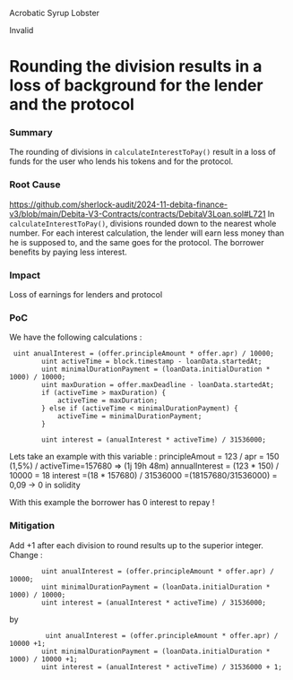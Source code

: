 Acrobatic Syrup Lobster

Invalid

# Rounding the division results in a loss of background for the lender and the protocol

### Summary

The rounding of divisions in `calculateInterestToPay()` result in a loss of funds for the user who lends his tokens and for the protocol.

### Root Cause

https://github.com/sherlock-audit/2024-11-debita-finance-v3/blob/main/Debita-V3-Contracts/contracts/DebitaV3Loan.sol#L721
In `calculateInterestToPay()`, divisions rounded down to the nearest whole number.
For each interest calculation, the lender will earn less money than he is supposed to, and the same goes for the protocol. The borrower benefits by paying less interest.


### Impact

Loss of earnings for lenders and protocol

### PoC

We have the following calculations : 
```solidity
 uint anualInterest = (offer.principleAmount * offer.apr) / 10000;
        uint activeTime = block.timestamp - loanData.startedAt;
        uint minimalDurationPayment = (loanData.initialDuration * 1000) / 10000;
        uint maxDuration = offer.maxDeadline - loanData.startedAt;
        if (activeTime > maxDuration) {
            activeTime = maxDuration;
        } else if (activeTime < minimalDurationPayment) {
            activeTime = minimalDurationPayment;
        }

        uint interest = (anualInterest * activeTime) / 31536000;
```
Lets take an example with this variable : 
 principleAmout = 123 / apr = 150 (1,5%) /  activeTime=157680 => (1j 19h 48m)
annualInterest = (123 * 150) / 10000 = 18 
interest =(18 * 157680) / 31536000 =(18157680/31536000) = 0,09 -> 0 in solidity

With this example the borrower has 0 interest to repay !

### Mitigation

Add +1 after each division to round results up to the superior integer.
Change : 
```solidity 
        uint anualInterest = (offer.principleAmount * offer.apr) / 10000;
        uint minimalDurationPayment = (loanData.initialDuration * 1000) / 10000;
        uint interest = (anualInterest * activeTime) / 31536000;
```
by
```solidty
         uint anualInterest = (offer.principleAmount * offer.apr) / 10000 +1;
        uint minimalDurationPayment = (loanData.initialDuration * 1000) / 10000 +1;
        uint interest = (anualInterest * activeTime) / 31536000 + 1;

```